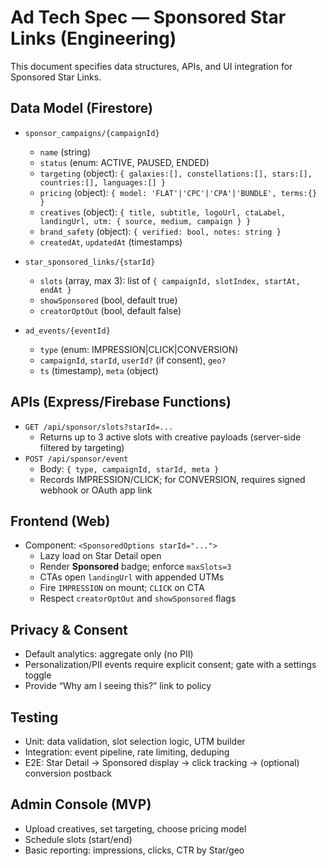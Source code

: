 # Ad Tech Spec — Sponsored Star Links (Engineering)

This document specifies data structures, APIs, and UI integration for Sponsored Star Links.

## Data Model (Firestore)
- `sponsor_campaigns/{campaignId}`
  - `name` (string)
  - `status` (enum: ACTIVE, PAUSED, ENDED)
  - `targeting` (object): `{ galaxies:[], constellations:[], stars:[], countries:[], languages:[] }`
  - `pricing` (object): `{ model: 'FLAT'|'CPC'|'CPA'|'BUNDLE', terms:{} }`
  - `creatives` (object): `{ title, subtitle, logoUrl, ctaLabel, landingUrl, utm: { source, medium, campaign } }`
  - `brand_safety` (object): `{ verified: bool, notes: string }`
  - `createdAt`, `updatedAt` (timestamps)

- `star_sponsored_links/{starId}`
  - `slots` (array, max 3): list of `{ campaignId, slotIndex, startAt, endAt }`
  - `showSponsored` (bool, default true)
  - `creatorOptOut` (bool, default false)

- `ad_events/{eventId}`
  - `type` (enum: IMPRESSION|CLICK|CONVERSION)
  - `campaignId`, `starId`, `userId?` (if consent), `geo?`
  - `ts` (timestamp), `meta` (object)

## APIs (Express/Firebase Functions)
- `GET /api/sponsor/slots?starId=...`
  - Returns up to 3 active slots with creative payloads (server-side filtered by targeting)
- `POST /api/sponsor/event`
  - Body: `{ type, campaignId, starId, meta }`
  - Records IMPRESSION/CLICK; for CONVERSION, requires signed webhook or OAuth app link

## Frontend (Web)
- Component: `<SponsoredOptions starId="...">`
  - Lazy load on Star Detail open
  - Render **Sponsored** badge; enforce `maxSlots=3`
  - CTAs open `landingUrl` with appended UTMs
  - Fire `IMPRESSION` on mount; `CLICK` on CTA
  - Respect `creatorOptOut` and `showSponsored` flags

## Privacy & Consent
- Default analytics: aggregate only (no PII)
- Personalization/PII events require explicit consent; gate with a settings toggle
- Provide “Why am I seeing this?” link to policy

## Testing
- Unit: data validation, slot selection logic, UTM builder
- Integration: event pipeline, rate limiting, deduping
- E2E: Star Detail → Sponsored display → click tracking → (optional) conversion postback

## Admin Console (MVP)
- Upload creatives, set targeting, choose pricing model
- Schedule slots (start/end)
- Basic reporting: impressions, clicks, CTR by Star/geo
